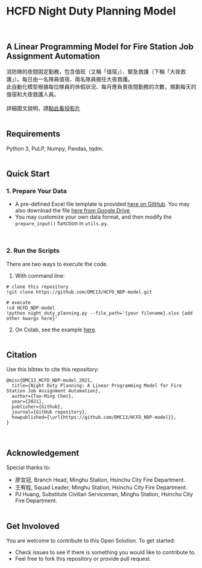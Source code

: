 # HCFD Night Duty Planning Model
<br>

## A Linear Programming Model for Fire Station Job Assignment Automation

消防隊的夜間固定勤務，包含值班（又稱「值宿」）、緊急救護（下稱「大夜救護」）。每日由一名隊員值宿、兩名隊員擔任大夜救護。<br>
此自動化模型根據每位隊員的休假狀況、每月應負責夜間勤務的次數，規劃每天的值宿和大夜救護人員。<br><br>
詳細圖文說明，請[點此看投影片](https://docs.google.com/presentation/d/1OPs6KNX_HXDKW3UWI20ocvyTWSONn_0s7FSHzhRzW-Y)
<br><br>


## Requirements
Python 3, PuLP, Numpy, Pandas, tqdm.
<br><br>


## Quick Start
### 1. Prepare Your Data
- A pre-defined Excel file template is provided [here on GitHub](https://github.com/DMC13/HCFD_NDP-model/blob/main/input_template.xlsx). You may also download the file [here from Google Drive](https://docs.google.com/spreadsheets/d/134gZbdU7QMkgSNCkhDDadNP0Ex56Q1nD).
- You may customize your own data format, and then modify the `prepare_input()` function in `utils.py`.
<br>

### 2. Run the Scripts
There are two ways to execute the code.<br>
1.  With command line:
```
# clone this repository
!git clone https://github.com/DMC13/HCFD_NDP-model.git

# execute
!cd HCFD_NDP-model
!python night_duty_planning.py --file_path='{your filename}.xlsx {add other kwargs here}'
```
2.  On Colab, see the example [here](https://colab.research.google.com/drive/18Yhb-QnT3Pc_bTsfHjqUXU3dJw_Z6nv_?usp=sharing).
<br><br>


## Citation
Use this bibtex to cite this repository:
```
@misc{DMC13_HCFD_NDP-model_2021,
  title={Night Duty Planning: A Linear Programming Model for Fire Station Job Assignment Automation},
  author={Tao-Ming Chen},
  year={2021},
  publisher={Github},
  journal={GitHub repository},
  howpublished={\url{https://github.com/DMC13/HCFD_NDP-model}},
}
```
<br>


## Acknowledgement
Special thanks to:<br>
- 廖宜冠, Branch Head, Minghu Station, Hsinchu City Fire Department.
- 王宥程, Squad Leader, Minghu Station, Hsinchu City Fire Department.
- PJ Huang, Substitute Civilian Serviceman, Minghu Station, Hsinchu City Fire Department.
<br><br>


## Get Involoved
You are welcome to contribute to this Open Solution. To get started:
- Check issues to see if there is something you would like to contribute to.
- Feel free to fork this repository or provide pull request.
